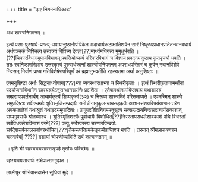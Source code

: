 +++
title = "३२ निगमनाधिकारः"

+++

अथ शास्त्रनिगमनम् ।

इत्थं परम-पुरुषार्थ-प्राप्त्य्-उपायानुष्ठानौपयिकेन सदाचार्यकटाक्षातिशयेन सारं निष्कृष्यप्रधानप्रतितन्त्रानवधार्य अर्थपञ्चकं निश्चित्य तत्त्वत्रयं विविच्य देवता[??]मार्थ्यमधिगत्य मुमुक्षुर्भवति । [??]धिकारविभागमुपायविभागम् प्रपत्तियोग्यत्वं परिकरविभागं च विज्ञाय प्रपदनमनुष्ठाय कृतकृत्यो भवति । ततः स्वनिष्ठामभिज्ञाय उत्तरकृत्यं पुरुषार्थकानां शास्त्रीयनियमनम् अपराधपरिहारं च कुर्वन् स्थानविशेषे निवसन् निर्याणं प्राप्य गतिविशेषेणपरिपूर्णं परं ब्रह्मानुभवतीति रह्स्यतमा अर्था अनुशिष्टाः ॥

एवमनुशिष्टा अर्थाः सिद्धसाध्योपाय[???]भ्यां व्यवस्थारक्षाभ्यां च स्थिरीकृताः । इत्थं स्थिरीकृतानामर्थानां पदयोजनाविभागेन रहस्यत्रयेऽनुसन्धानसरणिः प्रदर्शिता । एतेषामर्थानामविप्लवाय यथाशास्त्रं सम्प्रदायप्रवर्तनार्थम् आचार्यकृत्यं शिष्यकृत्यं(३२) च निरूप्य शास्त्रमिदं परिसमाप्यते । एवमस्मिन् शास्त्रे समुपदिष्टाः सर्वेऽप्यर्थाः श्रुतिस्मृतिसम्प्रदायैः समीचीनानुकूलन्यायसहकृतैः अज्ञानसंशयविपर्ययाणामन्तरेण अवकाशलेशं यथाश्रुतं यथाहृदयमुपादिताः। प्रागुपदर्शितनियममनुसृत्य सत्सम्प्रदायनिष्ठसदाचार्यसकाशात् सम्यगुपसन्नैः श्रोतव्याश्च । श्रुतिस्मृतिशरणैः पूर्वाचार्यैः विशोधित[??]निरस्तापराधलेशावकाशे पथि विचरतां सर्वविधक्लेशविनाशं परमे[???] पत्युः सर्वेश्वरस्य चरणारविन्दयोः सर्वदेशसर्वकालसर्वावस्थोचित[???]तैकरूपनित्यकैङ्कर्यप्राप्तिश्च भवति । तस्मात् श्रीमन्नारायणस्य चरणावेव[ ????] दशायां चोपजीव्याविति सर्वं कल्याणतमम् ॥

॥ इति श्री रहस्यत्रयसारसङ्ग्रहे तृतीयः परिच्छेदः ॥

रह्स्यत्रयसारार्थः संक्षेपात्समगृह्यत ।

लक्ष्मीपुरं श्रीनिवासदासेन सुधियां मुदे ॥